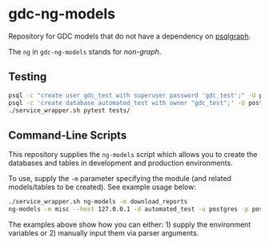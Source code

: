 # gdc-ng-models

Repository for GDC models that do not have a dependency on [psqlgraph](https://github.com/NCI-GDC/psqlgraph).

The `ng` in `gdc-ng-models` stands for _non-graph_.

## Testing

```sh
psql -c "create user gdc_test with superuser password 'gdc_test';" -U postgres
psql -c 'create database automated_test with owner "gdc_test";' -U postgres
./service_wrapper.sh pytest tests/
```

## Command-Line Scripts

This repository supplies the `ng-models` script which allows you to create the databases and tables in development and production environments.

To use, supply the `-m` parameter specifying the module (and related models/tables to be created). See example usage below:

```sh
./service_wrapper.sh ng-models -m download_reports
ng-models -m misc --host 127.0.0.1 -d automated_test -u postgres -p postgres
```

The examples above show how you can either: 1) supply the environment variables or 2) manually input them via parser arguments.

